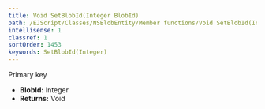 ```yaml
---
title: Void SetBlobId(Integer BlobId)
path: /EJScript/Classes/NSBlobEntity/Member functions/Void SetBlobId(Integer p_0)
intellisense: 1
classref: 1
sortOrder: 1453
keywords: SetBlobId(Integer)
---
```



Primary key



* **BlobId:** Integer
* **Returns:** Void


